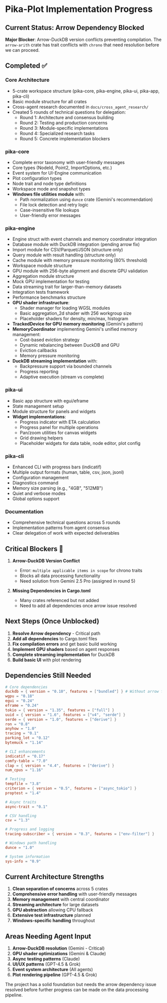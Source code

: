 # Pika-Plot Implementation Progress

## Current Status: Arrow Dependency Blocked

**Major Blocker**: Arrow-DuckDB version conflicts preventing compilation. The `arrow-arith` crate has trait conflicts with `chrono` that need resolution before we can proceed.

## Completed ✅

### Core Architecture
- 5-crate workspace structure (pika-core, pika-engine, pika-ui, pika-app, pika-cli)
- Basic module structure for all crates
- Cross-agent research documented in `docs/cross_agent_research/`
- Created 5 rounds of technical questions for delegation:
  - Round 1: Architecture and consensus building
  - Round 2: Testing and production concerns
  - Round 3: Module-specific implementations
  - Round 4: Specialized research tasks
  - Round 5: Concrete implementation blockers

### pika-core
- Complete error taxonomy with user-friendly messages
- Core types (NodeId, Point2, ImportOptions, etc.)
- Event system for UI-Engine communication
- Plot configuration types
- Node trait and node type definitions
- Workspace mode and snapshot types
- **Windows file utilities module** with:
  - Path normalization using `dunce` crate (Gemini's recommendation)
  - File lock detection and retry logic
  - Case-insensitive file lookups
  - User-friendly error messages

### pika-engine
- Engine struct with event channels and memory coordinator integration
- Database module with DuckDB integration (pending arrow fix)
- Import module for CSV/Parquet/JSON (structure only)
- Query module with result handling (structure only)
- Cache module with memory pressure monitoring (80% threshold)
- Workspace module structure
- GPU module with 256-byte alignment and discrete GPU validation
- Aggregation module structure
- Mock GPU implementation for testing
- Data streaming trait for larger-than-memory datasets
- Integration tests framework
- Performance benchmarks structure
- **GPU shader infrastructure**:
  - Shader manager for loading WGSL modules
  - Basic aggregation_2d shader with 256 workgroup size
  - Placeholder shaders for density, min/max, histogram
- **TrackedDevice for GPU memory monitoring** (Gemini's pattern)
- **MemoryCoordinator** implementing Gemini's unified memory management:
  - Cost-based eviction strategy
  - Dynamic rebalancing between DuckDB and GPU
  - Eviction callbacks
  - Memory pressure monitoring
- **DuckDB streaming implementation** with:
  - Backpressure support via bounded channels
  - Progress reporting
  - Adaptive execution (stream vs complete)

### pika-ui
- Basic app structure with egui/eframe
- State management setup
- Module structure for panels and widgets
- **Widget implementations**:
  - Progress indicator with ETA calculation
  - Progress panel for multiple operations
  - Pan/zoom utilities for canvas widgets
  - Grid drawing helpers
  - Placeholder widgets for data table, node editor, plot config

### pika-cli
- Enhanced CLI with progress bars (indicatif)
- Multiple output formats (human, table, csv, json, jsonl)
- Configuration management
- Diagnostics command
- Memory size parsing (e.g., "4GB", "512MB")
- Quiet and verbose modes
- Global options support

### Documentation
- Comprehensive technical questions across 5 rounds
- Implementation patterns from agent consensus
- Clear delegation of work with expected deliverables

## Critical Blockers 🚨

1. **Arrow-DuckDB Version Conflict**
   - Error: `multiple applicable items in scope` for chrono traits
   - Blocks all data processing functionality
   - Need solution from Gemini 2.5 Pro (assigned in round 5)

2. **Missing Dependencies in Cargo.toml**
   - Many crates referenced but not added
   - Need to add all dependencies once arrow issue resolved

## Next Steps (Once Unblocked)

1. **Resolve Arrow dependency** - Critical path
2. **Add all dependencies** to Cargo.toml files
3. **Fix compilation errors** and get basic build working
4. **Implement GPU shaders** based on agent responses
5. **Complete streaming implementation** for DuckDB
6. **Build basic UI** with plot rendering

## Dependencies Still Needed

```toml
# Core dependencies
duckdb = { version = "0.10", features = ["bundled"] } # Without arrow feature?
wgpu = "0.18"
egui = "0.24"
eframe = "0.24"
tokio = { version = "1.35", features = ["full"] }
uuid = { version = "1.6", features = ["v4", "serde"] }
serde = { version = "1.0", features = ["derive"] }
ron = "0.8"
anyhow = "1.0"
tracing = "0.1"
parking_lot = "0.12"
bytemuck = "1.14"

# CLI enhancements
indicatif = "0.17"
comfy-table = "7.0"
clap = { version = "4.4", features = ["derive"] }
num_cpus = "1.16"

# Testing
tempfile = "3.8"
criterion = { version = "0.5", features = ["async_tokio"] }
proptest = "1.4"

# Async traits
async-trait = "0.1"

# CSV handling
csv = "1.3"

# Progress and logging
tracing-subscriber = { version = "0.3", features = ["env-filter"] }

# Windows path handling
dunce = "1.0"

# System information
sys-info = "0.9"
```

## Current Architecture Strengths

1. **Clean separation of concerns** across 5 crates
2. **Comprehensive error handling** with user-friendly messages
3. **Memory management** with central coordinator
4. **Streaming architecture** for large datasets
5. **GPU abstraction** allowing CPU fallback
6. **Extensive test infrastructure** planned
7. **Windows-specific handling** throughout

## Areas Needing Agent Input

1. **Arrow-DuckDB resolution** (Gemini - Critical)
2. **GPU shader optimizations** (Gemini & Claude)
3. **Async testing patterns** (Claude)
4. **UI/UX patterns** (GPT-4.5 & Grok)
5. **Event system architecture** (All agents)
6. **Plot rendering pipeline** (GPT-4.5 & Grok)

The project has a solid foundation but needs the arrow dependency issue resolved before further progress can be made on the data processing pipeline. 